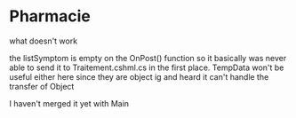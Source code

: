 # Pharmacie
 
what doesn't work

the listSymptom is empty on the OnPost() function so it basically was never able to send it to Traitement.cshml.cs in the first place.
TempData won't be useful either here since they are object ig and heard it can't handle the transfer of Object

I haven't merged it yet with Main
